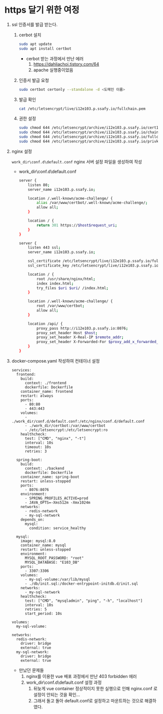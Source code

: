 # https 달기 위한 여정

1. ssl 인증서를 발급 받는다.
    1. cerbot 설치
        
        ```bash
        sudo apt update
        sudo apt install certbot
        ```
        
        - cerbot 받는 과정에서 만난 에러
            1. https://dahliachoi.tistory.com/64
            2. apache 실행중이었음
    2. 인증서 발급 요청
        
        ```bash
        sudo certbot certonly --standalone -d <도메인 이름>
        ```
        
    3. 발급 확인
        
        ```bash
        cat /etc/letsencrypt/live/i12e103.p.ssafy.io/fullchain.pem
        ```
        
    4. 권한 설정
        
        ```bash
        sudo chmod 644 /etc/letsencrypt/archive/i12e103.p.ssafy.io/cert1.pem
        sudo chmod 644 /etc/letsencrypt/archive/i12e103.p.ssafy.io/chain1.pem
        sudo chmod 644 /etc/letsencrypt/archive/i12e103.p.ssafy.io/fullchain1.pem
        sudo chmod 644 /etc/letsencrypt/archive/i12e103.p.ssafy.io/privkey1.pem
        ```
        
2. nginx 설정
    
    `work_dir\conf.d\default.conf` nginx 서버 설정 파일을 생성하여 작성 
    
    - work_dir\conf.d\default.conf
        
        ```bash
        server {
            listen 80;
            server_name i12e103.p.ssafy.io;
        
            location /.well-known/acme-challenge/ {
                alias /var/www/certbot/.well-known/acme-challenge/;
                allow all;
            }
        
            location / {
                return 301 https://$host$request_uri;
            }
        }
        
        server {
            listen 443 ssl;
            server_name i12e103.p.ssafy.io;
        
            ssl_certificate /etc/letsencrypt/live/i12e103.p.ssafy.io/fullchain.pem;
            ssl_certificate_key /etc/letsencrypt/live/i12e103.p.ssafy.io/privkey.pem;
        
            location / {
                root /usr/share/nginx/html;
                index index.html;
                try_files $uri $uri/ /index.html;
            }
        
            location /.well-known/acme-challenge/ {
                root /var/www/certbot;
                allow all;
            }
        
            location /api/ {
                proxy_pass http://i12e103.p.ssafy.io:8076;
                proxy_set_header Host $host;
                proxy_set_header X-Real-IP $remote_addr;
                proxy_set_header X-Forwarded-For $proxy_add_x_forwarded_for;
            }
        }
        
        ```
        
3. docker-compose.yaml 작성하여 컨테이너 설정
    
    ```docker
    services:
      frontend:
        build:
          context: ./frontend
          dockerfile: Dockerfile
        container_name: frontend
        restart: always
        ports:
          - 80:80
          - 443:443
        volumes:
          - ./work_dir/conf.d/default.conf:/etc/nginx/conf.d/default.conf
          - ./work_dir/certbot:/var/www/certbot
          - /etc/letsencrypt:/etc/letsencrypt:ro
        healthcheck:
          test: ["CMD", "nginx", "-t"]
          interval: 10s
          timeout: 10s
          retries: 3
          
      spring-boot:
        build:
          context: ./backend
          dockerfile: Dockerfile
        container_name: spring-boot
        restart: unless-stopped
        ports:
          - 8076:8076
        environment:
          - SPRING_PROFILES_ACTIVE=prod
          - JAVA_OPTS=-Xms512m -Xmx1024m
        networks:
          - redis-network
          - my-sql-network
        depends_on:
          mysql:
            condition: service_healthy
    
      mysql:
        image: mysql:8.0
        container_name: mysql
        restart: unless-stopped
        environment:
          MYSQL_ROOT_PASSWORD: "root"
          MYSQL_DATABASE: "E103_DB"
        ports:
          - 3307:3306
        volumes:
          - my-sql-volume:/var/lib/mysql
          - ./db/init.sql:/docker-entrypoint-initdb.d/init.sql
        networks:
          - my-sql-network
        healthcheck:
          test: ["CMD", "mysqladmin", "ping", "-h", "localhost"]
          interval: 10s
          retries: 5
          start_period: 10s
    
    volumes:
      my-sql-volume:
    
    networks:
      redis-network:
        driver: bridge
        external: true
      my-sql-network:
        driver: bridge
        external: true
    ```
    
    - 만났던 문제들
        1. nginx를 이용한 vue 배포 과정에서 만난 403 forbidden 에러
        2. work_dir\conf.d\default.conf 설정 과정
            1. 뒤늦게 vue container 정상적이지 못한 실행으로 인해 nginx.conf 로 설정이 안되는 것을 확인… 
            2. 그래서 돌고 돌아 default.conf로 설정하고 마운트하는 것으로 해결하였다.
